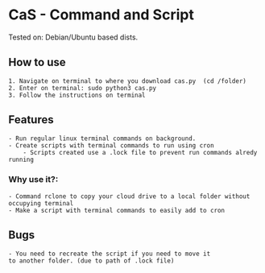 # CaS - Command and Script

Tested on: Debian/Ubuntu based dists.

## How to use

    1. Navigate on terminal to where you download cas.py  (cd /folder)
    2. Enter on terminal: sudo python3 cas.py
    3. Follow the instructions on terminal

## Features
    - Run regular linux terminal commands on background.
    - Create scripts with terminal commands to run using cron
        - Scripts created use a .lock file to prevent run commands alredy running 

### Why use it?:
    - Command rclone to copy your cloud drive to a local folder without occupying terminal
    - Make a script with terminal commands to easily add to cron
    

## Bugs
    - You need to recreate the script if you need to move it 
    to another folder. (due to path of .lock file)
